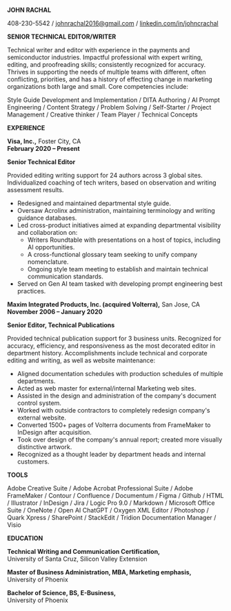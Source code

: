 **JOHN RACHAL**

408-230-5542 / johnrachal2016@gmail.com / [linkedin.com/in/johncrachal](http://linkedin.com/in/johncrachal)

  

**SENIOR TECHNICAL EDITOR/WRITER**

Technical writer and editor with experience in the payments and semiconductor industries. Impactful professional with expert writing, editing, and proofreading skills; consistently recognized for accuracy. Thrives in supporting the needs of multiple teams with different, often conflicting, priorities, and has a history of effecting change in marketing organizations both large and small. Core competencies include:

Style Guide Development and Implementation / DITA Authoring / AI Prompt Engineering / Content Strategy / Problem Solving / Self-Starter / 
Project Management / Creative thinker / Team Player / Technical Concepts

**EXPERIENCE**

**Visa, Inc.,** Foster City, CA 	
**February 2020 – Present**

**Senior Technical Editor**

Provided editing writing support for 24 authors across 3 global sites. Individualized coaching of tech writers, based on observation and writing assessment results.

-   Redesigned and maintained departmental style guide.
-   Oversaw Acrolinx administration, maintaining terminology and writing guidance databases.
-   Led cross-product initiatives aimed at expanding departmental visibility and collaboration on:
	*   Writers Roundtable with presentations on a host of topics, including AI opportunities.
	*   A cross-functional glossary team seeking to unify company nomenclature.
	*   Ongoing style team meeting to establish and maintain technical communication standards.
-    Served on Gen AI team tasked with developing prompt engineering best practices.
    
**Maxim Integrated Products, Inc. (acquired Volterra),** San Jose, CA 
**November 2006 – January 2020**

**Senior Editor, Technical Publications**

Provided technical publication support for 3 business units. Recognized for accuracy, efficiency, and responsiveness as the most decorated editor in department history. Accomplishments include technical and corporate editing and writing, as well as website maintenance:

-   Aligned documentation schedules with production schedules of multiple departments.
-   Acted as web master for external/internal Marketing web sites.
-   Assisted in the design and administration of the company's document control system.
-   Worked with outside contractors to completely redesign company's external website.
-   Converted 1500+ pages of Volterra documents from FrameMaker to InDesign after acquisition.
-   Took over design of the company's annual report; created more visually distinctive artwork.
-   Recognized as a thought leader by department heads and internal customers.
    

**TOOLS**

Adobe Creative Suite / Adobe Acrobat Professional Suite / 
Adobe FrameMaker /  Contour / Confluence / Documentum / Figma / 
Github / HTML / Illustrator / InDesign / Jira / Logic Pro 9.0 / Markdown / Microsoft Office Suite / OneNote / Open AI ChatGPT / Oxygen XML Editor / Photoshop / Quark Xpress / SharePoint / StackEdit / 
Tridion Documentation Manager / Visio

  

**EDUCATION**

**Technical Writing and Communication Certification,**   
University of Santa Cruz, Silicon Valley Extension

**Master of Business Administration, MBA, Marketing emphasis,**   
University of Phoenix

**Bachelor of Science, BS, E-Business,**  
University of Phoenix
